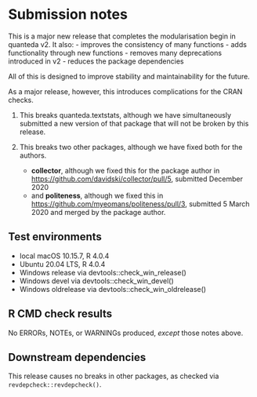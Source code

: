 # Submission notes

This is a major new release that completes the modularisation begin in quanteda v2.  It also:
    - improves the consistency of many functions
    - adds functionality through new functions
    - removes many deprecations introduced in v2
    - reduces the package dependencies

All of this is designed to improve stability and maintainability for the future.

As a major release, however, this introduces complications for the CRAN checks.

1. This breaks quanteda.textstats, although we have simultaneously submitted a new version of that package that will not be broken by this release.

2. This breaks two other packages, although we have fixed both for the authors.
    - **collector**, although we fixed this for the package author in https://github.com/davidski/collector/pull/5, submitted December 2020
    - and **politeness**, although we fixed this in https://github.com/myeomans/politeness/pull/3, submitted 5 March 2020 and merged by the package author.



## Test environments

* local macOS 10.15.7, R 4.0.4
* Ubuntu 20.04 LTS, R 4.0.4
* Windows release via devtools::check_win_release()
* Windows devel via devtools::check_win_devel()
* Windows oldrelease via devtools::check_win_oldrelease()


## R CMD check results

No ERRORs, NOTEs, or WARNINGs produced, _except_ those notes above.


## Downstream dependencies

This release causes no breaks in other packages, as checked via `revdepcheck::revdepcheck()`.
